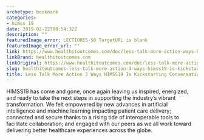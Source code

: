 ```yaml
---
archetype: bookmark
categories:
- himss 19
date: 2019-02-22T08:54:32Z
description: ""
featuredImage_error: LECTIORES-50 TargetURL is blank
featuredImage_error_url: ""
link: https://www.healthitoutcomes.com/doc/less-talk-more-action-ways-himss-is-kickstarting-conversations-0001
linkBrand: healthitoutcomes.com
linkOriginal: https://www.healthitoutcomes.com/doc/less-talk-more-action-ways-himss-is-kickstarting-conversations-0001
slug: healthitoutcomes-less-talk-more-action-3-ways-himss19-is-kickstarting-conversations
title: Less Talk More Action 3 Ways HIMSS19 Is Kickstarting Conversations
---
```

HIMSS19 has come and gone, once again leaving us inspired, energized, and ready to take the next steps in supporting the industry’s vibrant transformation. We felt empowered by new advances in artificial intelligence and machine learning impacting patient care delivery; connected and secure thanks to a rising tide of interoperable tools to facilitate collaboration; and engaged with our peers as we all work toward delivering better healthcare experiences across the globe.

